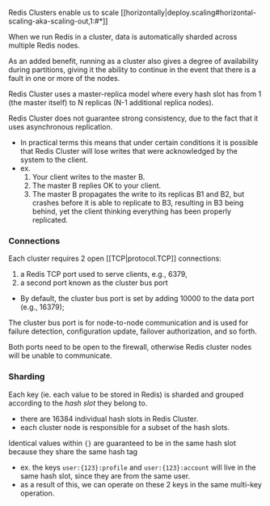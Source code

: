 
Redis Clusters enable us to scale [[horizontally|deploy.scaling#horizontal-scaling-aka-scaling-out,1:#*]]

When we run Redis in a cluster, data is automatically sharded across multiple Redis nodes.

As an added benefit, running as a cluster also gives a degree of availability during partitions, giving it the ability to continue in the event that there is a fault in one or more of the nodes.

Redis Cluster uses a master-replica model where every hash slot has from 1 (the master itself) to N replicas (N-1 additional replica nodes).

Redis Cluster does not guarantee strong consistency, due to the fact that it uses asynchronous replication.
- In practical terms this means that under certain conditions it is possible that Redis Cluster will lose writes that were acknowledged by the system to the client.
- ex.
  1. Your client writes to the master B.
  2. The master B replies OK to your client.
  3. The master B propagates the write to its replicas B1 and B2, but crashes before it is able to replicate to B3, resulting in B3 being behind, yet the client thinking everything has been properly replicated.

### Connections
Each cluster requires 2 open [[TCP|protocol.TCP]] connections:
1. a Redis TCP port used to serve clients, e.g., 6379, 
2. a second port known as the cluster bus port
  -  By default, the cluster bus port is set by adding 10000 to the data port (e.g., 16379);

The cluster bus port is for node-to-node communication and is used for failure detection, configuration update, failover authorization, and so forth.

Both ports need to be open to the firewall, otherwise Redis cluster nodes will be unable to communicate.

### Sharding
Each key (ie. each value to be stored in Redis) is sharded and grouped according to the *hash slot* they belong to.
- there are 16384 individual hash slots in Redis Cluster.
- each cluster node is responsible for a subset of the hash slots.

Identical values within `{}` are guaranteed to be in the same hash slot because they share the same hash tag
- ex. the keys `user:{123}:profile` and `user:{123}:account` will live in the same hash slot, since they are from the same user.
- as a result of this, we can operate on these 2 keys in the same multi-key operation.